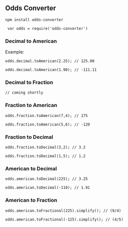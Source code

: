 ## Odds Converter

`npm install odds-converter`

` var odds = require('odds-converter')`

### Decimal to American

Example:

`odds.decimal.toAmerican(2.25); // 125.00`

`odds.decimal.toAmerican(1.90); // -111.11`

### Decimal to Fraction

`// coming shortly`

### Fraction to American

`odds.fraction.toAmerican(7,4); // 175`

`odds.fraction.toAmerican(5,6); // -120`

### Fraction to Decimal

`odds.fraction.toDecimal(3,2); // 3.2`

`odds.fraction.toDecimal(1,5); // 1.2`

### American to Decimal

`odds.american.toDecimal(225); // 3.25`

`odds.american.toDecimal(-110); // 1.91`

### American to Fraction

`odds.american.toFractional(225).simplify(); // (9/4)`

`odds.american.toFractional(-125).simplify(); // (4/5)`

